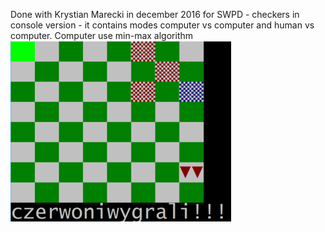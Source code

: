 Done with Krystian Marecki in december 2016 for SWPD - checkers in console version - it contains modes computer vs computer and human vs computer. Computer use min-max algorithm
![Screenshot](screenshot.png)
